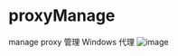 # proxyManage
manage proxy
管理 Windows 代理
![image](https://github.com/liunoah/proxyManage/assets/89234625/2240f882-55d6-4ad2-9111-064f95ee0d6c)
